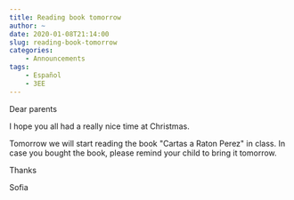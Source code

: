 ```yaml
---
title: Reading book tomorrow
author: ~
date: 2020-01-08T21:14:00
slug: reading-book-tomorrow
categories:
    - Announcements
tags:
    - Español
    - 3EE
---
```


Dear parents

I hope you all had a really nice time at Christmas.

Tomorrow we will start reading the book "Cartas a Raton Perez" in class. In case you bought the book, please remind your child to bring it tomorrow.

Thanks

Sofia